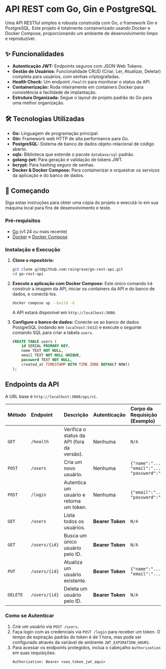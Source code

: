 # API REST com Go, Gin e PostgreSQL

Uma API RESTful simples e robusta construída com Go, o framework Gin e PostgreSQL. Este projeto é totalmente containerizado usando Docker e Docker Compose, proporcionando um ambiente de desenvolvimento limpo e reproduzível.

## ✨ Funcionalidades

- **Autenticação JWT:** Endpoints seguros com JSON Web Tokens.
- **Gestão de Usuários:** Funcionalidade CRUD (Criar, Ler, Atualizar, Deletar) completa para usuários, com senhas criptografadas.
- **Health Check:** Um endpoint `/health` para monitorar o status da API.
- **Containerização:** Roda inteiramente em containers Docker para consistência e facilidade de implantação.
- **Estrutura Organizada:** Segue o layout de projeto padrão do Go para uma melhor organização.

## 🛠️ Tecnologias Utilizadas

- **Go:** Linguagem de programação principal.
- **Gin:** Framework web HTTP de alta performance para Go.
- **PostgreSQL:** Sistema de banco de dados objeto-relacional de código aberto.
- **sqlx:** Biblioteca que estende o pacote `database/sql` padrão.
- **golang-jwt:** Para geração e validação de tokens JWT.
- **bcrypt:** Para hashing seguro de senhas.
- **Docker & Docker Compose:** Para containerizar e orquestrar os serviços da aplicação e do banco de dados.

## 🚀 Começando

Siga estas instruções para obter uma cópia do projeto e executá-lo em sua máquina local para fins de desenvolvimento e teste.

### Pré-requisitos

- [Go](https://go.dev/doc/install) (v1.24 ou mais recente)
- [Docker](https://docs.docker.com/get-docker/) e [Docker Compose](https://docs.docker.com/compose/install/)

### Instalação e Execução

1.  **Clone o repositório:**
    ```sh
    git clone git@github.com:raingrave/go-rest-api.git
    cd go-rest-api
    ```

2.  **Execute a aplicação com Docker Compose:**
    Este único comando irá construir a imagem da API, iniciar os containers da API e do banco de dados, e conectá-los.
    ```sh
    docker compose up --build -d
    ```
    A API estará disponível em `http://localhost:3000`.

3.  **Configure o banco de dados:**
    Conecte-se ao banco de dados PostgreSQL (rodando em `localhost:5432`) e execute o seguinte comando SQL para criar a tabela `users`.
    ```sql
    CREATE TABLE users (
        id SERIAL PRIMARY KEY,
        name TEXT NOT NULL,
        email TEXT NOT NULL UNIQUE,
        password TEXT NOT NULL,
        created_at TIMESTAMP WITH TIME ZONE DEFAULT NOW()
    );
    ```

## Endpoints da API

A URL base é `http://localhost:3000/api/v1`.

| Método   | Endpoint      | Descrição                               | Autenticação | Corpo da Requisição (Exemplo)                     |
| :------- | :------------ | :-------------------------------------- | :----------- | :------------------------------------------------ |
| `GET`    | `/health`     | Verifica o status da API (fora da versão).| Nenhuma      | `N/A`                                             |
| `POST`   | `/users`      | Cria um novo usuário.                   | Nenhuma      | `{"name":"...", "email":"...", "password":"..."}` |
| `POST`   | `/login`      | Autentica um usuário e retorna um token. | Nenhuma      | `{"email":"...", "password":"..."}`               |
| `GET`    | `/users`      | Lista todos os usuários.                | **Bearer Token** | `N/A`                                             |
| `GET`    | `/users/{id}` | Busca um único usuário pelo ID.         | **Bearer Token** | `N/A`                                             |
| `PUT`    | `/users/{id}` | Atualiza um usuário existente.          | **Bearer Token** | `{"name":"...", "email":"..."}`                   |
| `DELETE` | `/users/{id}` | Deleta um usuário pelo ID.              | **Bearer Token** | `N/A`                                             |

### Como se Autenticar

1.  Crie um usuário via `POST /users`.
2.  Faça login com as credenciais via `POST /login` para receber um token. O tempo de expiração padrão do token é de 1 hora, mas pode ser configurado através da variável de ambiente `JWT_EXPIRATION_HOURS`.
3.  Para acessar os endpoints protegidos, inclua o cabeçalho `Authorization` em suas requisições:
    ```
    Authorization: Bearer <seu_token_jwt_aqui>
    ```
